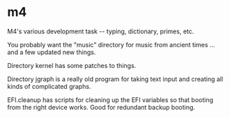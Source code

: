 # m4
M4's various development task -- typing, dictionary, primes, etc.


You probably want the "music" directory for music from ancient times ... and a few updated new things.

Directory kernel has some patches to things.

Directory jgraph is a really old program for taking text input and creating all kinds of complicated graphs.

EFI.cleanup has scripts for cleaning up the EFI variables so that booting from the right device works. Good for redundant backup booting.
